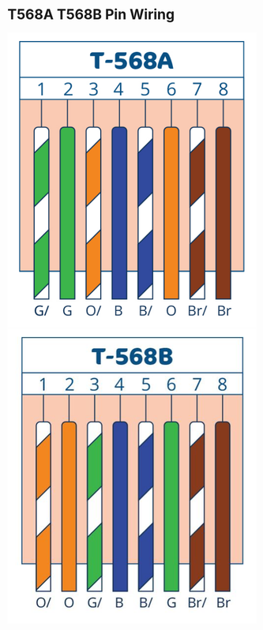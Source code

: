# T568A T568B Pin Wiring

![Alt text](screenshot01.jpg?raw=true "Optional Title")
![Alt text](screenshot02.jpg?raw=true "Optional Title")

